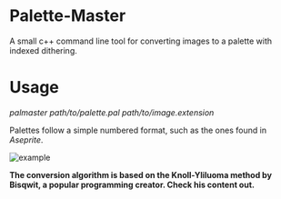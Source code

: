 # Palette-Master
A small c++ command line tool for converting images to a palette with indexed dithering.

# Usage
*palmaster path/to/palette.pal path/to/image.extension*

Palettes follow a simple numbered format, such as the ones found in *Aseprite*.

![example](https://cdn.discordapp.com/attachments/294228850500435969/599439471934701569/unknown.png)

**The conversion algorithm is based on the Knoll-Yliluoma method by Bisqwit, a popular programming creator. Check his content out.**
